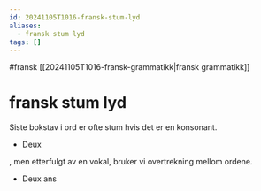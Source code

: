 ```yaml
---
id: 20241105T1016-fransk-stum-lyd
aliases:
  - fransk stum lyd
tags: []
---
```


#fransk [[20241105T1016-fransk-grammatikk|fransk grammatikk]]

# fransk stum lyd

Siste bokstav i ord er ofte stum hvis det er en konsonant.

- Deux

, men etterfulgt av en vokal, bruker vi overtrekning mellom ordene.

- Deux ans
